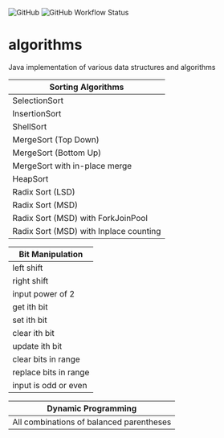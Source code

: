 ![GitHub](https://img.shields.io/github/license/h-shrishrimal/algorithms)
![GitHub Workflow Status](https://github.com/h-shrishrimal/algorithms/actions/workflows/maven.yml/badge.svg)

# algorithms
Java implementation of various data structures and algorithms

| Sorting Algorithms 	                   |
|----------------------------------------|
| SelectionSort 	                        |
| InsertionSort 	                        |
| ShellSort 	                            |
| MergeSort (Top Down) 	                 |
| MergeSort (Bottom Up)	                 |
| MergeSort with in-place merge	         |
| HeapSort	                              |
| Radix Sort (LSD) 	                     |
| Radix Sort (MSD)	                      |
| Radix Sort (MSD) with ForkJoinPool     |
| Radix Sort (MSD) with Inplace counting |

| Bit Manipulation      |
|-----------------------|
| left shift            |
| right shift           |
| input power of 2      |
| get ith bit           |
| set ith bit           |
| clear ith bit         |
| update ith bit        |
| clear bits in range   |
| replace bits in range |
| input is odd or even  |

| Dynamic Programming                      |
|------------------------------------------|
| All combinations of balanced parentheses |



